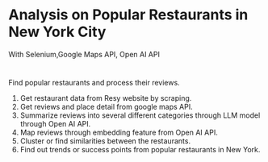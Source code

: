 # Analysis on Popular Restaurants in New York City 

With Selenium,Google Maps API, Open AI API

#

Find popular restaurants and process their reviews.

1. Get restaurant data from Resy website by scraping.
2. Get reviews and place detail from google maps API.
3. Summarize reviews into several different categories through LLM model through Open AI API.
4. Map reviews through embedding feature from Open AI API.
5. Cluster or find similarities between the restaurants.
6. Find out trends or success points from popular restaurants in New York.
